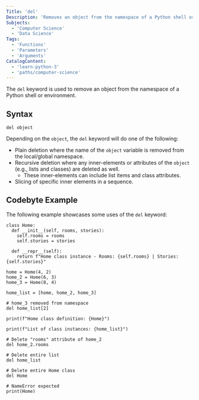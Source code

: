 ```yaml
---
Title: 'del'
Description: 'Removes an object from the namespace of a Python shell or environment.'
Subjects:
  - 'Computer Science'
  - 'Data Science'
Tags:
  - 'Functions'
  - 'Parameters'
  - 'Arguments'
CatalogContent:
  - 'learn-python-3'
  - 'paths/computer-science'
---
```


The `del` keyword is used to remove an object from the namespace of a Python shell or environment.

## Syntax

```pseudo
del object
```

Depending on the `object`, the `del` keyword will do one of the following:

- Plain deletion where the name of the `object` variable is removed from the local/global namespace.
- Recursive deletion where any inner-elements or attributes of the `object` (e.g., lists and classes) are deleted as well.
  - These inner-elements can include list items and class attributes.
- Slicing of specific inner elements in a sequence.

## Codebyte Example

The following example showcases some uses of the `del` keyword:

```codebyte/py
class Home:
  def __init__(self, rooms, stories):
    self.rooms = rooms
    self.stories = stories

  def __repr__(self):
    return f"Home class instance - Rooms: {self.rooms} | Stories: {self.stories}"

home = Home(4, 2)
home_2 = Home(6, 3)
home_3 = Home(8, 4)

home_list = [home, home_2, home_3]

# home_3 removed from namespace
del home_list[2]

print(f"Home class definition: {Home}")

print(f"List of class instances: {home_list}")

# Delete "rooms" attribute of home_2
del home_2.rooms

# Delete entire list
del home_list

# Delete entire Home class
del Home

# NameError expected
print(Home)
```
